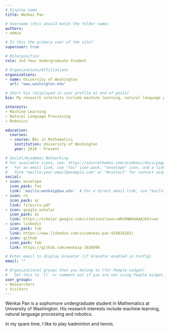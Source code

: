 ```yaml
---
# Display name
title: Wenkai Pan

# Username (this should match the folder name)
authors:
- admin

# Is this the primary user of the site?
superuser: true

# Role/position
role: 2nd Year Undergraduate Student

# Organizations/Affiliations
organizations:
- name: University of Washington
  url: "www.washington.edu"

# Short bio (displayed in user profile at end of posts)
bio: My research interests include machine learning, natural language processing and robotics. 

interests:
- Machine Learning
- Natural Language Processing
- Robotics

education:
  courses:
  - course: BSc in Mathematics
    institution: University of Washington
    year: 2018 - Present

# Social/Academic Networking
# For available icons, see: https://sourcethemes.com/academic/docs/page-builder/#icons
#   For an email link, use "fas" icon pack, "envelope" icon, and a link in the
#   form "mailto:your-email@example.com" or "#contact" for contact widget.
social:
- icon: envelope
  icon_pack: fas
  link: 'mailto:wenkaip@uw.edu'  # For a direct email link, use "mailto:test@example.org".
- icon: cv
  icon_pack: ai
  link: files/cv.pdf
- icon: google-scholar
  icon_pack: ai
  link: https://scholar.google.com/citations?user=ARvKNWkAAAAJ&hl=en 
- icon: linkedin
  icon_pack: fab
  link: https://www.linkedin.com/in/wenkai-pan-91982b183/
- icon: github
  icon_pack: fab
  link: https://github.com/wenkaip-1836890

# Enter email to display Gravatar (if Gravatar enabled in Config)
email: ""

# Organizational groups that you belong to (for People widget)
#   Set this to `[]` or comment out if you are not using People widget.
user_groups:
- Researchers
- Visitors
---
```


Wenkai Pan is a sophomore undergraduate student in Mathematics at University of Washington. His research interests include machine learning, natural language processing and robotics.

In my spare time, I like to play badminton and tennis.
